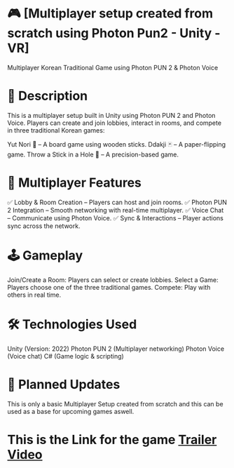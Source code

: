 # 🎮 [Multiplayer setup created from scratch using Photon Pun2 - Unity - VR]
Multiplayer Korean Traditional Game using Photon PUN 2 & Photon Voice

# 📝 Description
This is a multiplayer setup built in Unity using Photon PUN 2 and Photon Voice. Players can create and join lobbies, interact in rooms, and compete in three traditional Korean games:

Yut Nori 🎲 – A board game using wooden sticks.
Ddakji 🃏 – A paper-flipping game.
Throw a Stick in a Hole 🏹 – A precision-based game.

# 🔗 Multiplayer Features
✅ Lobby & Room Creation – Players can host and join rooms.
✅ Photon PUN 2 Integration – Smooth networking with real-time multiplayer.
✅ Voice Chat – Communicate using Photon Voice.
✅ Sync & Interactions – Player actions sync across the network.

# 🕹️ Gameplay
Join/Create a Room: Players can select or create lobbies.
Select a Game: Players choose one of the three traditional games.
Compete: Play with others in real time.

# 🛠️ Technologies Used
Unity (Version: 2022)
Photon PUN 2 (Multiplayer networking)
Photon Voice (Voice chat)
C# (Game logic & scripting)

# 📌 Planned Updates
This is only a basic Multiplayer Setup created from scratch and this can be used as a base for upcoming games aswell.

# This is the Link for the game [Trailer Video](https://youtu.be/7zTpOtawFa8?si=Gam0Q0hc-aadZPUn)
